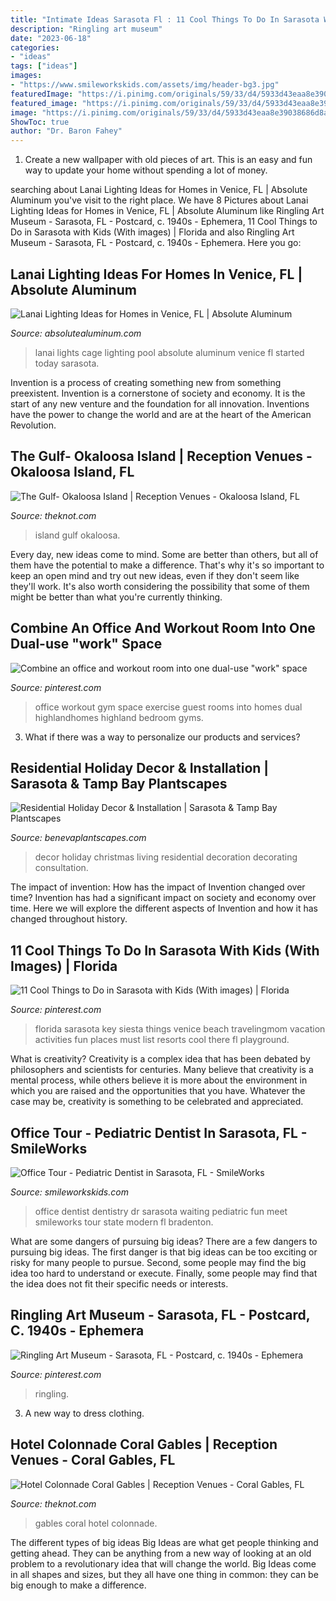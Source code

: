 ```yaml
---
title: "Intimate Ideas Sarasota Fl : 11 Cool Things To Do In Sarasota With Kids (with Images)"
description: "Ringling art museum"
date: "2023-06-18"
categories:
- "ideas"
tags: ["ideas"]
images:
- "https://www.smileworkskids.com/assets/img/header-bg3.jpg"
featuredImage: "https://i.pinimg.com/originals/59/33/d4/5933d43eaa8e39038686d8addc7ed379.jpg"
featured_image: "https://i.pinimg.com/originals/59/33/d4/5933d43eaa8e39038686d8addc7ed379.jpg"
image: "https://i.pinimg.com/originals/59/33/d4/5933d43eaa8e39038686d8addc7ed379.jpg"
ShowToc: true
author: "Dr. Baron Fahey"
---
```



1. Create a new wallpaper with old pieces of art. This is an easy and fun way to update your home without spending a lot of money.

	

		
searching about Lanai Lighting Ideas for Homes in Venice, FL | Absolute Aluminum you've visit to the right place. We have 8 Pictures about Lanai Lighting Ideas for Homes in Venice, FL | Absolute Aluminum like Ringling Art Museum - Sarasota, FL - Postcard, c. 1940s - Ephemera, 11 Cool Things to Do in Sarasota with Kids (With images) | Florida and also Ringling Art Museum - Sarasota, FL - Postcard, c. 1940s - Ephemera. Here you go:
		
    
## Lanai Lighting Ideas For Homes In Venice, FL | Absolute Aluminum

<img loading=lazy src="https://www.absolutealuminum.com/wp-content/uploads/sites/1/nggallery/lanai-lights/lanai_lights10.jpg" onerror="this.onerror=null;this.src='https://tse1.mm.bing.net/th?id=OIP.vbQ0fPLwQMJitKzngT43ngHaE7&amp;pid=15.1';" alt="Lanai Lighting Ideas for Homes in Venice, FL | Absolute Aluminum">

_Source: absolutealuminum.com_

>lanai lights cage lighting pool absolute aluminum venice fl started today sarasota. 

	

Invention is a process of creating something new from something preexistent. Invention is a cornerstone of society and economy. It is the start of any new venture and the foundation for all innovation. Inventions have the power to change the world and are at the heart of the American Revolution.

    
## The Gulf- Okaloosa Island | Reception Venues - Okaloosa Island, FL

<img loading=lazy src="https://media-api.xogrp.com/images/e10fb293-9f45-4d15-b5c8-493d404c4187~rs_720.480" onerror="this.onerror=null;this.src='https://tse2.mm.bing.net/th?id=OIP.PC_z3zSDo7-8Pu7gy19CZQHaE8&amp;pid=15.1';" alt="The Gulf- Okaloosa Island | Reception Venues - Okaloosa Island, FL">

_Source: theknot.com_

>island gulf okaloosa. 

	

Every day, new ideas come to mind. Some are better than others, but all of them have the potential to make a difference. That's why it's so important to keep an open mind and try out new ideas, even if they don't seem like they'll work. It's also worth considering the possibility that some of them might be better than what you're currently thinking.

    
## Combine An Office And Workout Room Into One Dual-use &quot;work&quot; Space

<img loading=lazy src="https://i.pinimg.com/originals/59/33/d4/5933d43eaa8e39038686d8addc7ed379.jpg" onerror="this.onerror=null;this.src='https://tse3.mm.bing.net/th?id=OIP.jH97W46R1fR9P5qrBqXHOgHaFj&amp;pid=15.1';" alt="Combine an office and workout room into one dual-use &quot;work&quot; space">

_Source: pinterest.com_

>office workout gym space exercise guest rooms into homes dual highlandhomes highland bedroom gyms. 

	

3. What if there was a way to personalize our products and services?

    
## Residential Holiday Decor &amp; Installation | Sarasota &amp; Tamp Bay Plantscapes

<img loading=lazy src="https://www.benevaplantscapes.com/wp-content/uploads/2016/10/holiday-decor-living-room-decorating-ideas-for-christmas.jpg" onerror="this.onerror=null;this.src='https://tse2.mm.bing.net/th?id=OIP.4ndyRkfewAn879CjH5cPMgHaFU&amp;pid=15.1';" alt="Residential Holiday Decor &amp; Installation | Sarasota &amp; Tamp Bay Plantscapes">

_Source: benevaplantscapes.com_

>decor holiday christmas living residential decoration decorating consultation. 

	

The impact of invention: How has the impact of Invention changed over time?
Invention has had a significant impact on society and economy over time. Here we will explore the different aspects of Invention and how it has changed throughout history.

    
## 11 Cool Things To Do In Sarasota With Kids (With Images) | Florida

<img loading=lazy src="https://i.pinimg.com/originals/e4/bb/a0/e4bba0740e6686d8a3bb6dc7875f01d8.jpg" onerror="this.onerror=null;this.src='https://tse1.mm.bing.net/th?id=OIP.kCIG9mBXKYbq-pzeiAHxPAHaJ3&amp;pid=15.1';" alt="11 Cool Things to Do in Sarasota with Kids (With images) | Florida">

_Source: pinterest.com_

>florida sarasota key siesta things venice beach travelingmom vacation activities fun places must list resorts cool there fl playground. 

	

What is creativity?
Creativity is a complex idea that has been debated by philosophers and scientists for centuries. Many believe that creativity is a mental process, while others believe it is more about the environment in which you are raised and the opportunities that you have. Whatever the case may be, creativity is something to be celebrated and appreciated.

    
## Office Tour - Pediatric Dentist In Sarasota, FL - SmileWorks

<img loading=lazy src="https://www.smileworkskids.com/assets/img/header-bg3.jpg" onerror="this.onerror=null;this.src='https://tse1.mm.bing.net/th?id=OIP.SBApyG3jV1791TXezTE0IwHaEK&amp;pid=15.1';" alt="Office Tour - Pediatric Dentist in Sarasota, FL - SmileWorks">

_Source: smileworkskids.com_

>office dentist dentistry dr sarasota waiting pediatric fun meet smileworks tour state modern fl bradenton. 

	

What are some dangers of pursuing big ideas?
There are a few dangers to pursuing big ideas. The first danger is that big ideas can be too exciting or risky for many people to pursue. Second, some people may find the big idea too hard to understand or execute. Finally, some people may find that the idea does not fit their specific needs or interests.

    
## Ringling Art Museum - Sarasota, FL - Postcard, C. 1940s - Ephemera

<img loading=lazy src="https://i.pinimg.com/736x/38/98/fa/3898fa9be04f0a60717ec4df04479184.jpg" onerror="this.onerror=null;this.src='https://tse3.mm.bing.net/th?id=OIP.PsIzrdmPrzdsZuIy1N49NQHaEq&amp;pid=15.1';" alt="Ringling Art Museum - Sarasota, FL - Postcard, c. 1940s - Ephemera">

_Source: pinterest.com_

>ringling. 

	

3. A new way to dress clothing.

    
## Hotel Colonnade Coral Gables | Reception Venues - Coral Gables, FL

<img loading=lazy src="https://media-api.xogrp.com/images/7583787a-5668-4f5a-bb82-478800bb21eb~rs_678.480" onerror="this.onerror=null;this.src='https://tse3.mm.bing.net/th?id=OIP.e8-EQ8iMer5t1my3r2rFFwHaFP&amp;pid=15.1';" alt="Hotel Colonnade Coral Gables | Reception Venues - Coral Gables, FL">

_Source: theknot.com_

>gables coral hotel colonnade. 

	

The different types of big ideas
Big Ideas are what get people thinking and getting ahead. They can be anything from a new way of looking at an old problem to a revolutionary idea that will change the world. Big Ideas come in all shapes and sizes, but they all have one thing in common: they can be big enough to make a difference.

